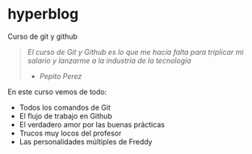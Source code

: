# hyperblog
Curso de git y github
>*El curso de Git y Github es lo que me hacía falta para triplicar mi salario y lanzarme a la industria de la tecnología*
> - *Pepito Perez*

En este curso vemos de todo:
* Todos los comandos de Git
* El flujo de trabajo en Github
* El verdadero amor por las buenas prácticas
* Trucos muy locos del profesor
* Las personalidades múltiples de Freddy
